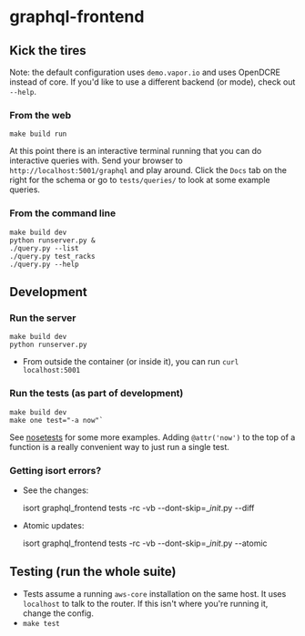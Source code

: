 # graphql-frontend

## Kick the tires

Note: the default configuration uses `demo.vapor.io` and uses OpenDCRE instead of core. If you'd like to use a different backend (or mode), check out `--help`.

### From the web

    make build run

At this point there is an interactive terminal running that you can do interactive queries with. Send your browser to `http://localhost:5001/graphql` and play around. Click the `Docs` tab on the right for the schema or go to `tests/queries/` to look at some example queries.

### From the command line

    make build dev
    python runserver.py &
    ./query.py --list
    ./query.py test_racks
    ./query.py --help

## Development

### Run the server

    make build dev
    python runserver.py

- From outside the container (or inside it), you can run `curl localhost:5001`

### Run the tests (as part of development)

    make build dev
    make one test="-a now"`

See [nosetests](http://nose.readthedocs.io/en/latest/usage.html) for some more examples. Adding `@attr('now')` to the top of a function is a really convenient way to just run a single test.

### Getting isort errors?

- See the changes:

    isort graphql_frontend tests -rc -vb --dont-skip=__init_.py --diff

- Atomic updates:

    isort graphql_frontend tests -rc -vb --dont-skip=__init_.py --atomic

## Testing (run the whole suite)

- Tests assume a running `aws-core` installation on the same host. It uses `localhost` to talk to the router. If this isn't where you're running it, change the config.
- `make test`
